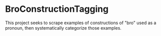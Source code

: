# BroConstructionTagging
This project seeks to scrape examples of constructions of "bro" used as a pronoun, then systematically categorize those examples. 
